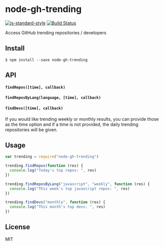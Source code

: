# node-gh-trending

[![js-standard-style](https://img.shields.io/badge/code%20style-standard-brightgreen.svg)](http://standardjs.com/)
[![Build Status](https://travis-ci.org/bmacheski/node-gh-trending.svg?branch=master)](https://travis-ci.org/bmacheski/node-gh-trending)

Access GitHub trending repositories / developers

## Install

```
$ npm install --save node-gh-trending
```

## API

#### `findRepos([time], callback)`

#### `findReposByLang(language, [time], callback)`

#### `findDevs([time], callback)`

If you would like trending weekly or monthly results, you can provide those as the time option and
if a time is not provided, the daily trending repositories will be given.

## Usage

``` js
var trending = require("node-gh-trending")

trending.findRepos(function (res) {
  console.log("Today's top repos: ", res)
})

trending.findReposByLang("javascript", "weekly", function (res) {
  console.log("This week's top javascript repos: ", res)
})

trending.findDevs("monthly", function (res) {
  console.log("This month's top devs: ", res)
})
```

## License

  MIT
